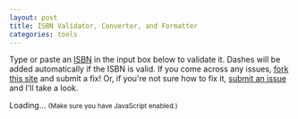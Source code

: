 ```yaml
---
layout: post
title: ISBN Validator, Converter, and Formatter
categories: tools
---
```


Type or paste an [ISBN](http://en.wikipedia.org/wiki/International_Standard_Book_Number)
in the input box below to validate it. Dashes will be added automatically if the ISBN is
valid. If you come across any issues,
[fork this site](http://github.com/0b10011/0b10011.io/) and submit a fix! Or, if
you're not sure how to fix it,
[submit an issue](http://github.com/0b10011/0b10011.io/issues/) and I'll take a
look.

<div id="isbnResultContainer">Loading... <small>(Make sure you have JavaScript enabled.)</small></div>

<script src="/script/isbnValidate.js"></script>
